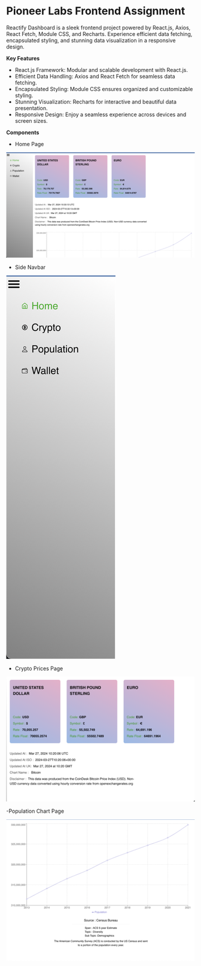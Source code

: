 
# Pioneer Labs Frontend Assignment


Reactify Dashboard is a sleek frontend project powered by React.js, Axios, React Fetch, Module CSS, and Recharts. Experience efficient data fetching, encapsulated styling, and stunning data visualization in a responsive design.

**Key Features**

- React.js Framework: Modular and scalable development with React.js.
- Efficient Data Handling: Axios and React Fetch for seamless data fetching.
- Encapsulated Styling: Module CSS ensures organized and customizable styling.
- Stunning Visualization: Recharts for interactive and beautiful data presentation.
- Responsive Design: Enjoy a seamless experience across devices and screen sizes.

**Components**
- Home Page

<img src='./src/Images/home.png'/>

- Side Navbar

<img src='./src/Images/navbar.png'/>

- Crypto Prices Page

<img src='./src/Images/crypto.png'/>

-Population Chart Page

<img src='./src/Images/population.png'/>

